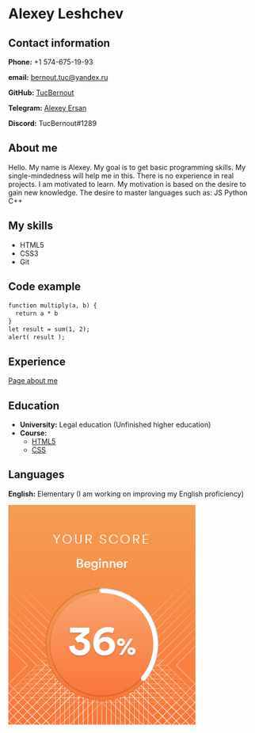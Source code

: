 # Alexey Leshchev
## Contact information
**Phone:** +1 574-675-19-93

**email:** bernout.tuc@yandex.ru

**GitHub:** [TucBernout](https://github.com/TucBernout)

**Telegram:** [Alexey Ersan](https://t.me/BernoutTuc)

**Discord:** TucBernout#1289

## About me
Hello. My name is Alexey. My goal is to get basic programming skills. My single-mindedness will help me in this. There is no experience in real projects. I am motivated to learn. My motivation is based on the desire to gain new knowledge. The desire to master languages such as: JS Python C++

## My skills
* HTML5
* CSS3
* Git

## Code example
```
function multiply(a, b) {
  return a * b
} ​
let result = sum(1, 2);
alert( result );
```

## Experience
[Page about me](https://tucbernout.github.io/rsschool-cv/cv)

## Education
* **University:** Legal education (Unfinished higher education)
* **Course:**
    * [HTML5](https://ru.code-basics.com/languages/html)
    * [CSS](https://ru.code-basics.com/languages/css)

## Languages
**English:** Elementary (I am working on improving my English proficiency)

![mountains](img/Screenshot_1.png)